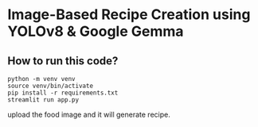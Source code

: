 # Image-Based Recipe Creation using YOLOv8 & Google Gemma

## How to run this code?

```
python -m venv venv
source venv/bin/activate
pip install -r requirements.txt
streamlit run app.py
```

upload the food image and it will generate recipe.